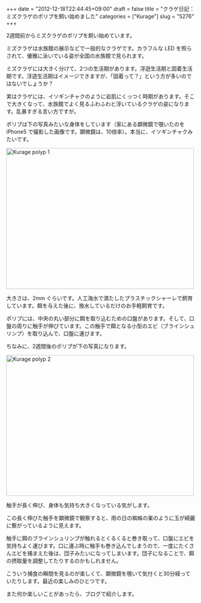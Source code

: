 +++
date = "2012-12-18T22:44:45+09:00"
draft = false
title = "クラゲ日記：ミズクラゲのポリプを飼い始めました"
categories = ["Kurage"]
slug = "5276"
+++

2週間前からミズクラゲのポリプを飼い始めています。

ミズクラゲは水族館の展示などで一般的なクラゲです。カラフルな LED を照らされて、優雅に泳いでいる姿が全国の水族館で見られます。

ミズクラゲには大きく分けて、2つの生活期があります。浮遊生活期と固着生活期です。浮遊生活期はイメージできますが、「固着って？」という方が多いのではないでしょうか？

実はクラゲには、イソギンチャクのように岩肌にくっつく時期があります。そこで大きくなって、水族館でよく見るふわふわと浮いているクラゲの姿になります。乱暴すぎる言い方ですが。

ポリプは下の写真みたいな身体をしています（家にある顕微鏡で覗いたのを iPhone5 で撮影した画像です。顕微鏡は、10倍率）。本当に、イソギンチャクみたいです。

<img class="align-center" src="/images/2012/12/kurage_polyp_1.jpg" alt="Kurage polyp 1" title="kurage_polyp_1.jpg" border="0" width="500" height="375" />

大きさは、2mm ぐらいです。人工海水で満たしたプラスチックシャーレで飼育しています。餌を与えた後に、換水しているだけのお手軽飼育です。

ポリプには、中央の丸い部分に餌を取り込むための口盤があります。そして、口盤の周りに触手が伸びています。この触手で餌となる小型のエビ（ブラインシュリンプ）を取り込んで、口盤に運びます。

ちなみに、2週間後のポリプが下の写真になります。

<img class="align-center" src="/images/2012/12/kurage_polyp_2.jpg" alt="Kurage polyp 2" title="kurage_polyp_2.jpg" border="0" width="500" height="375" />

触手が長く伸び、身体も気持ち大きくなっている気がします。

この長く伸びた触手を顕微鏡で観察すると、雨の日の蜘蛛の巣のように玉が綺麗に繋がっているように見えます。

触手に餌のブラインシュリンプが触れるとくるくると巻き取って、口盤にエビを気持ちよく運びます。口に運ぶ時に触手も巻き込んでしまうので、一度にたくさんエビを捕まえた後は、団子みたいになってしまいます。団子になることで、餌の摂取量を調整してたりするのかもしれません。

こういう捕食の瞬間を見るのが楽しくて、顕微鏡を覗いて気付くと30分経っていたりします。最近の楽しみのひとつです。

また何か楽しいことがあったら、ブログで紹介します。
